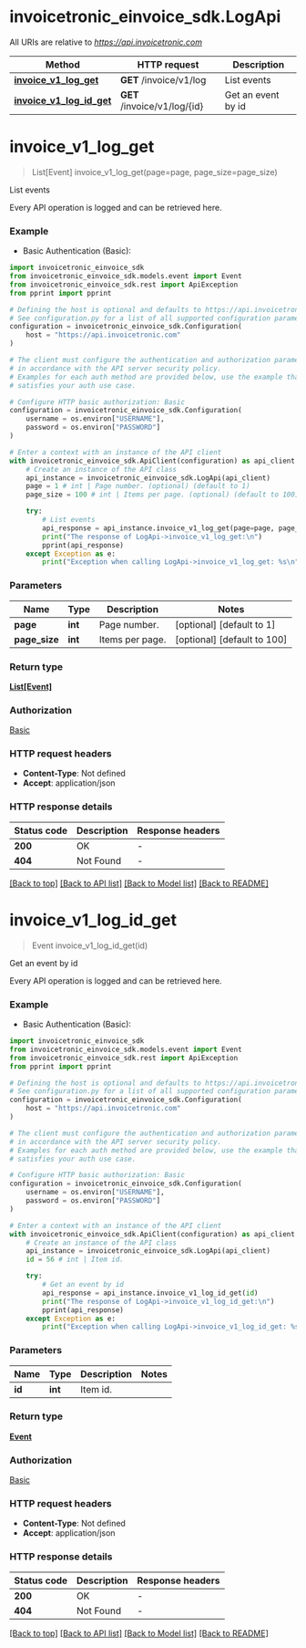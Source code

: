 # invoicetronic_einvoice_sdk.LogApi

All URIs are relative to *https://api.invoicetronic.com*

Method | HTTP request | Description
------------- | ------------- | -------------
[**invoice_v1_log_get**](LogApi.md#invoice_v1_log_get) | **GET** /invoice/v1/log | List events
[**invoice_v1_log_id_get**](LogApi.md#invoice_v1_log_id_get) | **GET** /invoice/v1/log/{id} | Get an event by id


# **invoice_v1_log_get**
> List[Event] invoice_v1_log_get(page=page, page_size=page_size)

List events

Every API operation is logged and can be retrieved here.

### Example

* Basic Authentication (Basic):

```python
import invoicetronic_einvoice_sdk
from invoicetronic_einvoice_sdk.models.event import Event
from invoicetronic_einvoice_sdk.rest import ApiException
from pprint import pprint

# Defining the host is optional and defaults to https://api.invoicetronic.com
# See configuration.py for a list of all supported configuration parameters.
configuration = invoicetronic_einvoice_sdk.Configuration(
    host = "https://api.invoicetronic.com"
)

# The client must configure the authentication and authorization parameters
# in accordance with the API server security policy.
# Examples for each auth method are provided below, use the example that
# satisfies your auth use case.

# Configure HTTP basic authorization: Basic
configuration = invoicetronic_einvoice_sdk.Configuration(
    username = os.environ["USERNAME"],
    password = os.environ["PASSWORD"]
)

# Enter a context with an instance of the API client
with invoicetronic_einvoice_sdk.ApiClient(configuration) as api_client:
    # Create an instance of the API class
    api_instance = invoicetronic_einvoice_sdk.LogApi(api_client)
    page = 1 # int | Page number. (optional) (default to 1)
    page_size = 100 # int | Items per page. (optional) (default to 100)

    try:
        # List events
        api_response = api_instance.invoice_v1_log_get(page=page, page_size=page_size)
        print("The response of LogApi->invoice_v1_log_get:\n")
        pprint(api_response)
    except Exception as e:
        print("Exception when calling LogApi->invoice_v1_log_get: %s\n" % e)
```



### Parameters


Name | Type | Description  | Notes
------------- | ------------- | ------------- | -------------
 **page** | **int**| Page number. | [optional] [default to 1]
 **page_size** | **int**| Items per page. | [optional] [default to 100]

### Return type

[**List[Event]**](Event.md)

### Authorization

[Basic](../README.md#Basic)

### HTTP request headers

 - **Content-Type**: Not defined
 - **Accept**: application/json

### HTTP response details

| Status code | Description | Response headers |
|-------------|-------------|------------------|
**200** | OK |  -  |
**404** | Not Found |  -  |

[[Back to top]](#) [[Back to API list]](../README.md#documentation-for-api-endpoints) [[Back to Model list]](../README.md#documentation-for-models) [[Back to README]](../README.md)

# **invoice_v1_log_id_get**
> Event invoice_v1_log_id_get(id)

Get an event by id

Every API operation is logged and can be retrieved here.

### Example

* Basic Authentication (Basic):

```python
import invoicetronic_einvoice_sdk
from invoicetronic_einvoice_sdk.models.event import Event
from invoicetronic_einvoice_sdk.rest import ApiException
from pprint import pprint

# Defining the host is optional and defaults to https://api.invoicetronic.com
# See configuration.py for a list of all supported configuration parameters.
configuration = invoicetronic_einvoice_sdk.Configuration(
    host = "https://api.invoicetronic.com"
)

# The client must configure the authentication and authorization parameters
# in accordance with the API server security policy.
# Examples for each auth method are provided below, use the example that
# satisfies your auth use case.

# Configure HTTP basic authorization: Basic
configuration = invoicetronic_einvoice_sdk.Configuration(
    username = os.environ["USERNAME"],
    password = os.environ["PASSWORD"]
)

# Enter a context with an instance of the API client
with invoicetronic_einvoice_sdk.ApiClient(configuration) as api_client:
    # Create an instance of the API class
    api_instance = invoicetronic_einvoice_sdk.LogApi(api_client)
    id = 56 # int | Item id.

    try:
        # Get an event by id
        api_response = api_instance.invoice_v1_log_id_get(id)
        print("The response of LogApi->invoice_v1_log_id_get:\n")
        pprint(api_response)
    except Exception as e:
        print("Exception when calling LogApi->invoice_v1_log_id_get: %s\n" % e)
```



### Parameters


Name | Type | Description  | Notes
------------- | ------------- | ------------- | -------------
 **id** | **int**| Item id. | 

### Return type

[**Event**](Event.md)

### Authorization

[Basic](../README.md#Basic)

### HTTP request headers

 - **Content-Type**: Not defined
 - **Accept**: application/json

### HTTP response details

| Status code | Description | Response headers |
|-------------|-------------|------------------|
**200** | OK |  -  |
**404** | Not Found |  -  |

[[Back to top]](#) [[Back to API list]](../README.md#documentation-for-api-endpoints) [[Back to Model list]](../README.md#documentation-for-models) [[Back to README]](../README.md)

